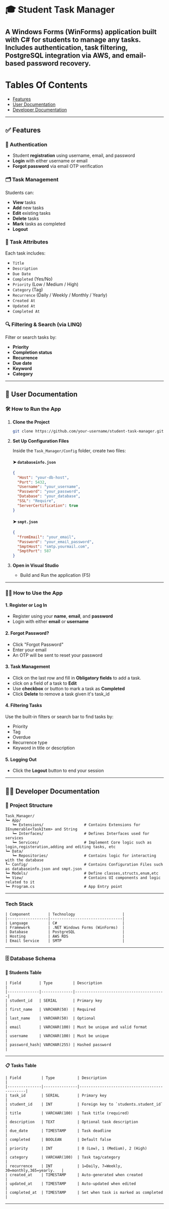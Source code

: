 # 🎓 Student Task Manager

A Windows Forms (WinForms) application built with C# for students to manage any tasks. Includes authentication, task filtering, PostgreSQL integration via AWS, and email-based password recovery.
---
# Tables Of Contents
- [Features](#-features)
- [User Documentation](#-user-documentation)
- [Developer Documentation](#-developer-documentation)

---

## ✅ Features

### 🔐 Authentication
- Student **registration** using username, email, and password
- **Login** with either username or email
- **Forgot password** via email OTP verification

### 🗂 Task Management
Students can:
- **View** tasks
- **Add** new tasks
- **Edit** existing tasks
- **Delete** tasks
- **Mark** tasks as completed
- **Logout**

### 🧾 Task Attributes
Each task includes:
- `Title`
- `Description`
- `Due Date`
- `Completed` (Yes/No)
- `Priority` (Low / Medium / High)
- `Category` (Tag)
- `Recurrence` (Daily / Weekly / Monthly / Yearly)
- `Created At`
- `Updated At`
- `Completed At`

### 🔍 Filtering & Search (via LINQ)
Filter or search tasks by:
- **Priority**
- **Completion status**
- **Recurrence**
- **Due date**
- **Keyword**
- **Category**

---

## 👥 User Documentation

### 🛠️ How to Run the App

1. **Clone the Project**
   ```bash
   git clone https://github.com/your-username/student-task-manager.git
   ```

2. **Set Up Configuration Files**

   Inside the `Task_Manager/Config` folder, create two files:

   #### ➤ `databaseinfo.json`
   ```json
   {
     "Host": "your-db-host",
     "Port": 5432,
     "Username": "your_username",
     "Password": "your_password",
     "Database": "your_database",
     "SSL": "Require",
     "ServerCertification": true
   }
   ```

   #### ➤ `smpt.json`
   ```json
   {
     "fromEmail": "your_email",
     "Password": "your_email_password",
     "SmptHost": "smtp.yourmail.com",
     "SmptPort": 587
   }
   ```

3. **Open in Visual Studio**
   - Build and Run the application (F5)

---

### 🧑‍🏫 How to Use the App

#### 1. Register or Log In
- Register using your **name**, **email**, and **password**
- Login with either **email** or **username**

#### 2. Forgot Password?
- Click "Forgot Password"
- Enter your email
- An OTP will be sent to reset your password

#### 3. Task Management
- Click on the last row and fill in **Obligatory fields** to add a task.
- click on a field of a task to **Edit**
- Use **checkbox** or button to mark a task as **Completed**
- Click **Delete** to remove a task given it's task_id

#### 4. Filtering Tasks
Use the built-in filters or search bar to find tasks by:
- Priority
- Tag 
- Overdue
- Recurrence type 
- Keyword in title or description

#### 5. Logging Out
- Click the **Logout** button to end your session

---

## 👨‍💻 Developer Documentation

### 📁 Project Structure

```text
Task_Manager/
┕━ App/
   ┕━ Extensions/                  # Contains Extensions for IEnumerable<TaskItem> and String
   ┕━ Interfaces/                  # Defines Interfaces used for services
   ┕━ Services/                    # Implement Core logic such as login,registeration,adding and editing tasks, etc
┕━ Data/
   ┕━ Repositories/                # Contains logic for interacting with the database
┖─ Config/                         # Contains Configuration Files such as databaseinfo.json and smpt.json
┕━ Models/                         # Define classes,structs,enum,etc 
┕━ View/                           # Contains UI components and logic related to it
┕━ Program.cs                      # App Entry point
```

---


### Tech Stack

```text
| Component        | Technology                     |
|------------------|--------------------------------|
| Language         | C#                             |
| Framework        | .NET Windows Forms (WinForms)  |
| Database         | PostgreSQL                     |
| Hosting          | AWS RDS                        |
| Email Service    | SMTP                           |
```

---

### 🗄️ Database Schema

#### 👤 Students Table

```text
| Field        | Type         | Description                            |
|--------------|--------------|----------------------------------------|
| student_id   | SERIAL       | Primary key                            |
| first_name   | VARCHAR(50)  | Required                               |
| last_name    | VARCHAR(50)  | Optional                               |
| email        | VARCHAR(100) | Must be unique and valid format        |
| username     | VARCHAR(100) | Must be unique                         |
| password_hash| VARCHAR(255) | Hashed password                        |
```

---

#### 📋 Tasks Table

```text
| Field         | Type          | Description                                  |
|---------------|---------------|----------------------------------------------|
| task_id       | SERIAL        | Primary key                                 |
| student_id    | INT           | Foreign key to `students.student_id`        |
| title         | VARCHAR(100)  | Task title (required)                       |
| description   | TEXT          | Optional task description                   |
| due_date      | TIMESTAMP     | Task deadline                               |
| completed     | BOOLEAN       | Default false                               |
| priority      | INT           | 0 (Low), 1 (Medium), 2 (High)               |
| category      | VARCHAR(100)  | Task tag/category                           |
| recurrence    | INT           | 1=Daily, 7=Weekly, 30=monthly,365=yearly.   |
| created_at    | TIMESTAMP     | Auto-generated when created                 |
| updated_at    | TIMESTAMP     | Auto-updated when edited                    |
| completed_at  | TIMESTAMP     | Set when task is marked as completed        |
```

---

